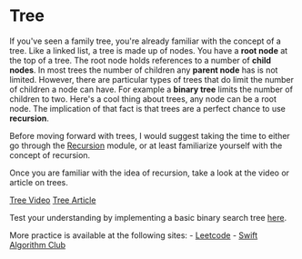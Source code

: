 # Tree

If you've seen a family tree, you're already familiar with the concept of a tree. Like a linked list, a tree is made up of nodes. You have a **root node** at the top of a tree. The root node holds references to a number of **child nodes**. In most trees the number of children any **parent node** has is not limited. However, there are particular types of trees that do limit the number of children a node can have. For example a **binary tree** limits the number of children to two. Here's a cool thing about trees, any node can be a root node. The implication of that fact is that trees are a perfect chance to use **recursion**. 

Before moving forward with trees, I would suggest taking the time to either go through the [Recursion](https://github.com/morsedan/UDDTechnicalInterviewPrep/blob/main/Algorithms/Recursion.md) module, or at least familiarize yourself with the concept of recursion. 

Once you are familiar with the idea of recursion, take a look at the video or article on trees.

[Tree Video](https://www.youtube.com/watch?v=qYiBx2pomlQ)
[Tree Article](https://en.wikipedia.org/wiki/Tree_(data_structure))

Test your understanding by implementing a basic binary search tree [here](https://github.com/morsedan/UDTechnicalInterviewPrep/blob/main/DataStructures/BinarySearchTree/BinarySearchTree/main.swift).

More practice is available at the following sites:
    - [Leetcode](https://leetcode.com/tag/tree/)
    - [Swift Algorithm Club](https://github.com/raywenderlich/swift-algorithm-club#trees)
